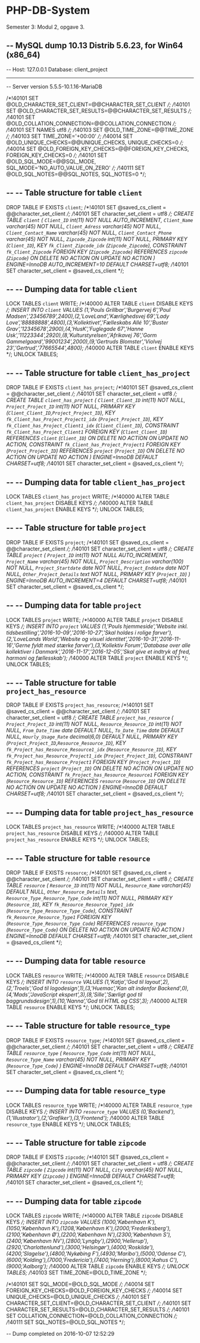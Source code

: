 # PHP-DB-System
Semester 3: Modul 2, opgave 3.

-- MySQL dump 10.13  Distrib 5.6.23, for Win64 (x86_64)
--
-- Host: 127.0.0.1    Database: client_project
-- ------------------------------------------------------
-- Server version	5.5.5-10.1.16-MariaDB

/*!40101 SET @OLD_CHARACTER_SET_CLIENT=@@CHARACTER_SET_CLIENT */;
/*!40101 SET @OLD_CHARACTER_SET_RESULTS=@@CHARACTER_SET_RESULTS */;
/*!40101 SET @OLD_COLLATION_CONNECTION=@@COLLATION_CONNECTION */;
/*!40101 SET NAMES utf8 */;
/*!40103 SET @OLD_TIME_ZONE=@@TIME_ZONE */;
/*!40103 SET TIME_ZONE='+00:00' */;
/*!40014 SET @OLD_UNIQUE_CHECKS=@@UNIQUE_CHECKS, UNIQUE_CHECKS=0 */;
/*!40014 SET @OLD_FOREIGN_KEY_CHECKS=@@FOREIGN_KEY_CHECKS, FOREIGN_KEY_CHECKS=0 */;
/*!40101 SET @OLD_SQL_MODE=@@SQL_MODE, SQL_MODE='NO_AUTO_VALUE_ON_ZERO' */;
/*!40111 SET @OLD_SQL_NOTES=@@SQL_NOTES, SQL_NOTES=0 */;

--
-- Table structure for table `client`
--

DROP TABLE IF EXISTS `client`;
/*!40101 SET @saved_cs_client     = @@character_set_client */;
/*!40101 SET character_set_client = utf8 */;
CREATE TABLE `client` (
  `Client_ID` int(11) NOT NULL AUTO_INCREMENT,
  `Client_Name` varchar(45) NOT NULL,
  `Client_Adress` varchar(45) NOT NULL,
  `Client_Contact_Name` varchar(45) NOT NULL,
  `Client_Contact_Phone` varchar(45) NOT NULL,
  `Zipcode_Zipcode` int(11) NOT NULL,
  PRIMARY KEY (`Client_ID`),
  KEY `fk_Client_Zipcode_idx` (`Zipcode_Zipcode`),
  CONSTRAINT `fk_Client_Zipcode` FOREIGN KEY (`Zipcode_Zipcode`) REFERENCES `zipcode` (`Zipcode`) ON DELETE NO ACTION ON UPDATE NO ACTION
) ENGINE=InnoDB AUTO_INCREMENT=10 DEFAULT CHARSET=utf8;
/*!40101 SET character_set_client = @saved_cs_client */;

--
-- Dumping data for table `client`
--

LOCK TABLES `client` WRITE;
/*!40000 ALTER TABLE `client` DISABLE KEYS */;
INSERT INTO `client` VALUES (1,'Pouls Grillbar','Burgervej 6','Poul Madsen','23456789',2400),(2,'LoveLand','Kærlighedsvej 69','Lady Love','88888888',4800),(3,'Kollektivet','Fælleskabs Allé 10','Buster Grav','12345678',2900),(4,'HusK','Fuglegade 67','Hanne Usk','11223344',2920),(8,'Kulturstyrelsen','Afrikavej 76','Gorm Gammelgaard','99001234',2000),(9,'Gertruds Blomster','Violvej 23','Gertrud','77665544',4800);
/*!40000 ALTER TABLE `client` ENABLE KEYS */;
UNLOCK TABLES;

--
-- Table structure for table `client_has_project`
--

DROP TABLE IF EXISTS `client_has_project`;
/*!40101 SET @saved_cs_client     = @@character_set_client */;
/*!40101 SET character_set_client = utf8 */;
CREATE TABLE `client_has_project` (
  `Client_Client_ID` int(11) NOT NULL,
  `Project_Project_ID` int(11) NOT NULL,
  PRIMARY KEY (`Client_Client_ID`,`Project_Project_ID`),
  KEY `fk_Client_has_Project_Project1_idx` (`Project_Project_ID`),
  KEY `fk_Client_has_Project_Client1_idx` (`Client_Client_ID`),
  CONSTRAINT `fk_Client_has_Project_Client1` FOREIGN KEY (`Client_Client_ID`) REFERENCES `client` (`Client_ID`) ON DELETE NO ACTION ON UPDATE NO ACTION,
  CONSTRAINT `fk_Client_has_Project_Project1` FOREIGN KEY (`Project_Project_ID`) REFERENCES `project` (`Project_ID`) ON DELETE NO ACTION ON UPDATE NO ACTION
) ENGINE=InnoDB DEFAULT CHARSET=utf8;
/*!40101 SET character_set_client = @saved_cs_client */;

--
-- Dumping data for table `client_has_project`
--

LOCK TABLES `client_has_project` WRITE;
/*!40000 ALTER TABLE `client_has_project` DISABLE KEYS */;
/*!40000 ALTER TABLE `client_has_project` ENABLE KEYS */;
UNLOCK TABLES;

--
-- Table structure for table `project`
--

DROP TABLE IF EXISTS `project`;
/*!40101 SET @saved_cs_client     = @@character_set_client */;
/*!40101 SET character_set_client = utf8 */;
CREATE TABLE `project` (
  `Project_ID` int(11) NOT NULL AUTO_INCREMENT,
  `Project_Name` varchar(45) NOT NULL,
  `Project_Description` varchar(100) NOT NULL,
  `Project_Startdate` date NOT NULL,
  `Project_Enddate` date NOT NULL,
  `Other_Project_Details` text NOT NULL,
  PRIMARY KEY (`Project_ID`)
) ENGINE=InnoDB AUTO_INCREMENT=4 DEFAULT CHARSET=utf8;
/*!40101 SET character_set_client = @saved_cs_client */;

--
-- Dumping data for table `project`
--

LOCK TABLES `project` WRITE;
/*!40000 ALTER TABLE `project` DISABLE KEYS */;
INSERT INTO `project` VALUES (1,'Pouls hjemmeside','Website inkl. tidsbestilling','2016-10-09','2016-10-27','Skal holdes i rolige farver'),(2,'LoveLands World','Website og visuel identitet','2016-10-31','2016-11-16','Gerne fyldt med stærke farver'),(3,'Kollektiv Forum','Database over alle kollektiver i Danmark','2016-11-17','2016-12-05','Skal give et indtryk af fred, harmoni og fællesskab');
/*!40000 ALTER TABLE `project` ENABLE KEYS */;
UNLOCK TABLES;

--
-- Table structure for table `project_has_resource`
--

DROP TABLE IF EXISTS `project_has_resource`;
/*!40101 SET @saved_cs_client     = @@character_set_client */;
/*!40101 SET character_set_client = utf8 */;
CREATE TABLE `project_has_resource` (
  `Project_Project_ID` int(11) NOT NULL,
  `Resource_Resource_ID` int(11) NOT NULL,
  `From_Date_Time` date DEFAULT NULL,
  `To_Date_Time` date DEFAULT NULL,
  `Hourly_Usage_Rate` decimal(6,0) DEFAULT NULL,
  PRIMARY KEY (`Project_Project_ID`,`Resource_Resource_ID`),
  KEY `fk_Project_has_Resource_Resource1_idx` (`Resource_Resource_ID`),
  KEY `fk_Project_has_Resource_Project1_idx` (`Project_Project_ID`),
  CONSTRAINT `fk_Project_has_Resource_Project1` FOREIGN KEY (`Project_Project_ID`) REFERENCES `project` (`Project_ID`) ON DELETE NO ACTION ON UPDATE NO ACTION,
  CONSTRAINT `fk_Project_has_Resource_Resource1` FOREIGN KEY (`Resource_Resource_ID`) REFERENCES `resource` (`Resource_ID`) ON DELETE NO ACTION ON UPDATE NO ACTION
) ENGINE=InnoDB DEFAULT CHARSET=utf8;
/*!40101 SET character_set_client = @saved_cs_client */;

--
-- Dumping data for table `project_has_resource`
--

LOCK TABLES `project_has_resource` WRITE;
/*!40000 ALTER TABLE `project_has_resource` DISABLE KEYS */;
/*!40000 ALTER TABLE `project_has_resource` ENABLE KEYS */;
UNLOCK TABLES;

--
-- Table structure for table `resource`
--

DROP TABLE IF EXISTS `resource`;
/*!40101 SET @saved_cs_client     = @@character_set_client */;
/*!40101 SET character_set_client = utf8 */;
CREATE TABLE `resource` (
  `Resource_ID` int(11) NOT NULL,
  `Resource_Name` varchar(45) DEFAULT NULL,
  `Other_Resource_Details` text,
  `Resource_Type_Resource_Type_Code` int(11) NOT NULL,
  PRIMARY KEY (`Resource_ID`),
  KEY `fk_Resource_Resource_Type1_idx` (`Resource_Type_Resource_Type_Code`),
  CONSTRAINT `fk_Resource_Resource_Type1` FOREIGN KEY (`Resource_Type_Resource_Type_Code`) REFERENCES `resource_type` (`Resource_Type_Code`) ON DELETE NO ACTION ON UPDATE NO ACTION
) ENGINE=InnoDB DEFAULT CHARSET=utf8;
/*!40101 SET character_set_client = @saved_cs_client */;

--
-- Dumping data for table `resource`
--

LOCK TABLES `resource` WRITE;
/*!40000 ALTER TABLE `resource` DISABLE KEYS */;
INSERT INTO `resource` VALUES (1,'Katja','God til layout',2),(2,'Troels','God til logodesign',1),(3,'Huemac','Kan alt indenfor Backend',0),(4,'Mads','JavaScript ekspert',3),(8,'Sille','Særligt god til baggrundsdesign',1),(10,'Nanna','God til HTML og CSS',3);
/*!40000 ALTER TABLE `resource` ENABLE KEYS */;
UNLOCK TABLES;

--
-- Table structure for table `resource_type`
--

DROP TABLE IF EXISTS `resource_type`;
/*!40101 SET @saved_cs_client     = @@character_set_client */;
/*!40101 SET character_set_client = utf8 */;
CREATE TABLE `resource_type` (
  `Resource_Type_Code` int(11) NOT NULL,
  `Resource_Type_Name` varchar(45) NOT NULL,
  PRIMARY KEY (`Resource_Type_Code`)
) ENGINE=InnoDB DEFAULT CHARSET=utf8;
/*!40101 SET character_set_client = @saved_cs_client */;

--
-- Dumping data for table `resource_type`
--

LOCK TABLES `resource_type` WRITE;
/*!40000 ALTER TABLE `resource_type` DISABLE KEYS */;
INSERT INTO `resource_type` VALUES (0,'Backend'),(1,'Illustrator'),(2,'Grafiker'),(3,'Frontend');
/*!40000 ALTER TABLE `resource_type` ENABLE KEYS */;
UNLOCK TABLES;

--
-- Table structure for table `zipcode`
--

DROP TABLE IF EXISTS `zipcode`;
/*!40101 SET @saved_cs_client     = @@character_set_client */;
/*!40101 SET character_set_client = utf8 */;
CREATE TABLE `zipcode` (
  `Zipcode` int(11) NOT NULL,
  `City` varchar(45) NOT NULL,
  PRIMARY KEY (`Zipcode`)
) ENGINE=InnoDB DEFAULT CHARSET=utf8;
/*!40101 SET character_set_client = @saved_cs_client */;

--
-- Dumping data for table `zipcode`
--

LOCK TABLES `zipcode` WRITE;
/*!40000 ALTER TABLE `zipcode` DISABLE KEYS */;
INSERT INTO `zipcode` VALUES (1000,'København K'),(1050,'København K'),(1208,'København K'),(2000,'Frederiksberg'),(2100,'København Ø'),(2200,'København N'),(2300,'København S'),(2400,'København NV'),(2800,'Lyngby'),(2900,'Hellerup'),(2920,'Charlottenlund'),(3000,'Helsingør'),(4000,'Roskilde'),(4200,'Slagelse'),(4800,'Nykøbing F'),(4930,'Maribo'),(5000,'Odense C'),(6000,'Kolding'),(7000,'Fredericia'),(7400,'Herning'),(8000,'Aahus C'),(9000,'Aalborg');
/*!40000 ALTER TABLE `zipcode` ENABLE KEYS */;
UNLOCK TABLES;
/*!40103 SET TIME_ZONE=@OLD_TIME_ZONE */;

/*!40101 SET SQL_MODE=@OLD_SQL_MODE */;
/*!40014 SET FOREIGN_KEY_CHECKS=@OLD_FOREIGN_KEY_CHECKS */;
/*!40014 SET UNIQUE_CHECKS=@OLD_UNIQUE_CHECKS */;
/*!40101 SET CHARACTER_SET_CLIENT=@OLD_CHARACTER_SET_CLIENT */;
/*!40101 SET CHARACTER_SET_RESULTS=@OLD_CHARACTER_SET_RESULTS */;
/*!40101 SET COLLATION_CONNECTION=@OLD_COLLATION_CONNECTION */;
/*!40111 SET SQL_NOTES=@OLD_SQL_NOTES */;

-- Dump completed on 2016-10-07 12:52:29
